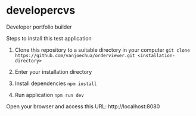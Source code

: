 # developercvs
Developer portfolio builder

Steps to install this test application
1. Clone this repository to a suitable directory in your computer
`git clone https://github.com/vanjoechua/orderviewer.git <installation-directory>`

2. Enter your installation directory

3. Install dependencies
`npm install `

4. Run application
`npm run dev`

Open your browser and access this URL:
http://localhost:8080